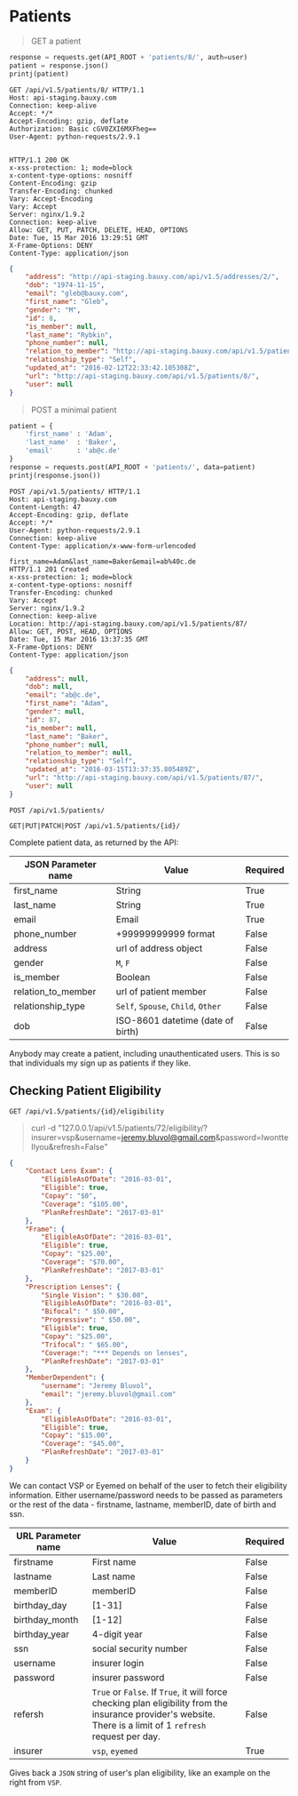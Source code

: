 # Patients
> GET a patient

```python
response = requests.get(API_ROOT + 'patients/8/', auth=user)
patient = response.json()
printj(patient)
```

```http
GET /api/v1.5/patients/8/ HTTP/1.1
Host: api-staging.bauxy.com
Connection: keep-alive
Accept: */*
Accept-Encoding: gzip, deflate
Authorization: Basic cGV0ZXI6MXFheg==
User-Agent: python-requests/2.9.1


HTTP/1.1 200 OK
x-xss-protection: 1; mode=block
x-content-type-options: nosniff
Content-Encoding: gzip
Transfer-Encoding: chunked
Vary: Accept-Encoding
Vary: Accept
Server: nginx/1.9.2
Connection: keep-alive
Allow: GET, PUT, PATCH, DELETE, HEAD, OPTIONS
Date: Tue, 15 Mar 2016 13:29:51 GMT
X-Frame-Options: DENY
Content-Type: application/json
```

```json
{
    "address": "http://api-staging.bauxy.com/api/v1.5/addresses/2/",
    "dob": "1974-11-15",
    "email": "gleb@bauxy.com",
    "first_name": "Gleb",
    "gender": "M",
    "id": 8,
    "is_member": null,
    "last_name": "Rybkin",
    "phone_number": null,
    "relation_to_member": "http://api-staging.bauxy.com/api/v1.5/patients/5/",
    "relationship_type": "Self",
    "updated_at": "2016-02-12T22:33:42.105308Z",
    "url": "http://api-staging.bauxy.com/api/v1.5/patients/8/",
    "user": null
}
```

> POST a minimal patient

```python
patient = {
    'first_name' : 'Adam',
    'last_name'  : 'Baker',
    'email'      : 'ab@c.de'
}
response = requests.post(API_ROOT + 'patients/', data=patient)
printj(response.json())
```

```http
POST /api/v1.5/patients/ HTTP/1.1
Host: api-staging.bauxy.com
Content-Length: 47
Accept-Encoding: gzip, deflate
Accept: */*
User-Agent: python-requests/2.9.1
Connection: keep-alive
Content-Type: application/x-www-form-urlencoded

first_name=Adam&last_name=Baker&email=ab%40c.de
HTTP/1.1 201 Created
x-xss-protection: 1; mode=block
x-content-type-options: nosniff
Transfer-Encoding: chunked
Vary: Accept
Server: nginx/1.9.2
Connection: keep-alive
Location: http://api-staging.bauxy.com/api/v1.5/patients/87/
Allow: GET, POST, HEAD, OPTIONS
Date: Tue, 15 Mar 2016 13:37:35 GMT
X-Frame-Options: DENY
Content-Type: application/json
```

```json
{
    "address": null,
    "dob": null,
    "email": "ab@c.de",
    "first_name": "Adam",
    "gender": null,
    "id": 87,
    "is_member": null,
    "last_name": "Baker",
    "phone_number": null,
    "relation_to_member": null,
    "relationship_type": "Self",
    "updated_at": "2016-03-15T13:37:35.805489Z",
    "url": "http://api-staging.bauxy.com/api/v1.5/patients/87/",
    "user": null
}
```

`POST /api/v1.5/patients/`

`GET|PUT|PATCH|POST /api/v1.5/patients/{id}/`

Complete patient data, as returned by the API:

JSON Parameter name | Value                              | Required
------------------- | ---------------------------------- | --------
first_name          | String                             | True
last_name           | String                             | True
email               | Email                              | True
phone_number        | +99999999999 format                | False
address             | url of address object              | False
gender              | `M`, `F`                           | False
is_member           | Boolean                            | False
relation_to_member  | url of patient member              | False
relationship_type   | `Self`, `Spouse`, `Child`, `Other` | False
dob                 | ISO-8601 datetime (date of birth)  | False

<aside class="notice">
Anybody may create a patient, including unauthenticated users. This is so that individuals my sign up as patients if they like.
</aside>

## Checking Patient Eligibility
`GET /api/v1.5/patients/{id}/eligibility`

> curl -d "127.0.0.1/api/v1.5/patients/72/eligibility/?insurer=vsp&username=jeremy.bluvol@gmail.com&password=Iwonttellyou&refresh=False"

```json
{
    "Contact Lens Exam": {
        "EligibleAsOfDate": "2016-03-01",
        "Eligible": true,
        "Copay": "$0",
        "Coverage": "$105.00",
        "PlanRefreshDate": "2017-03-01"
    },
    "Frame": {
        "EligibleAsOfDate": "2016-03-01",
        "Eligible": true,
        "Copay": "$25.00",
        "Coverage": "$70.00",
        "PlanRefreshDate": "2017-03-01"
    },
    "Prescription Lenses": {
        "Single Vision": " $30.00",
        "EligibleAsOfDate": "2016-03-01",
        "Bifocal": " $50.00",
        "Progressive": " $50.00",
        "Eligible": true,
        "Copay": "$25.00",
        "Trifocal": " $65.00",
        "Coverage:": "*** Depends on lenses",
        "PlanRefreshDate": "2017-03-01"
    },
    "MemberDependent": {
        "username": "Jeremy Bluvol",
        "email": "jeremy.bluvol@gmail.com"
    },
    "Exam": {
        "EligibleAsOfDate": "2016-03-01",
        "Eligible": true,
        "Copay": "$15.00",
        "Coverage": "$45.00",
        "PlanRefreshDate": "2017-03-01"
    }
}
```

We can contact VSP or Eyemed on behalf of the user to fetch their eligibility information. Either username/password needs to be passed as parameters or the rest of the data - firstname, lastname, memberID, date of birth and ssn.

URL Parameter name | Value                                                                                                                                                           | Required
------------------ | --------------------------------------------------------------------------------------------------------------------------------------------------------------- | --------
firstname          | First name                                                                                                                                                      | False
lastname           | Last name                                                                                                                                                       | False
memberID           | memberID                                                                                                                                                        | False
birthday_day       | [1-31]                                                                                                                                                          | False
birthday_month     | [1-12]                                                                                                                                                          | False
birthday_year      | 4-digit year                                                                                                                                                    | False
ssn                | social security number                                                                                                                                          | False
username           | insurer login                                                                                                                                                   | False
password           | insurer password                                                                                                                                                | False
refersh            | `True` or `False`. If `True`, it will force checking plan eligibility from the insurance provider's website. There is a limit of 1 ``refresh`` request per day. | False
insurer            | `vsp`, `eyemed`                                                                                                                                                 | True

Gives back a `JSON` string of user's plan eligibility, like an example on the right from `VSP`.
